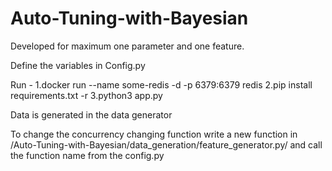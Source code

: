 # Auto-Tuning-with-Bayesian

Developed for maximum one parameter and one feature.

Define the variables in Config.py

Run - 1.docker run --name some-redis -d -p 6379:6379 redis 2.pip install requirements.txt -r 3.python3 app.py

Data is generated in the data generator

To change the concurrency changing function write a new function in
/Auto-Tuning-with-Bayesian/data_generation/feature_generator.py/ and call the function name from the config.py

